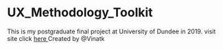 # UX_Methodology_Toolkit
This is my postgraduate final project at University of Dundee in 2019. 
visit site click <a href=http://5.65.177.2/> here </a> 
Created by @Vinatk 

